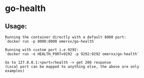 # go-health

## Usage:
    Running the container directly with a default 8000 port:
    `docker run -p 8000:8000 omerxx/go-health`

    Running with custom port i.e 9292:
    `docker run -e HEALTH_PORT=9292 -p 9292:9292 omerxx/go-health`

    Go to 127.0.0.1:<port>/health -> get 200 response
    (Local port can be mapped to anything else, the above are only examples)


    
